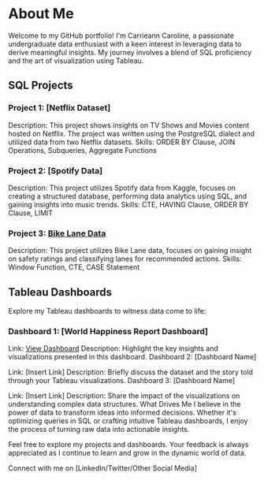 # About Me
Welcome to my GitHub portfolio! I'm Carrieann Caroline, a passionate undergraduate data enthusiast with a keen interest in leveraging data to derive meaningful insights. My journey involves a blend of SQL proficiency and the art of visualization using Tableau.

## SQL Projects
### Project 1: [Netflix Dataset]
Description: This project shows insights on TV Shows and Movies content hosted on Netflix. The project was written using the PostgreSQL dialect and utilized data from two Netflix datasets.
Skills: ORDER BY Clause, JOIN Operations, Subqueries, Aggregate Functions

### Project 2: [Spotify Data]
Description: This project utilizes Spotify data from Kaggle, focuses on creating a structured database, performing data analytics using SQL, and gaining insights into music trends.
Skills: CTE, HAVING Clause, ORDER BY Clause, LIMIT 

### Project 3: [Bike Lane Data](https://github.com/anneee29/SQL/blob/9996f3c5a63da3068d1217a83debeea92728003f/Bike%20Lane%20Data)
Description: This project utilizes Bike Lane data, focuses on gaining insight on safety ratings and classifying lanes for recommended actions.
Skills: Window Function, CTE, CASE Statement


## Tableau Dashboards
Explore my Tableau dashboards to witness data come to life:

### Dashboard 1: [World Happiness Report Dashboard]

Link: [View Dashboard](https://public.tableau.com/app/profile/carrieann.caroline/viz/WorldHappinessReportDashboard_17004615010980/Dashboard1?publish=yes)
Description: Highlight the key insights and visualizations presented in this dashboard.
Dashboard 2: [Dashboard Name]

Link: [Insert Link]
Description: Briefly discuss the dataset and the story told through your Tableau visualizations.
Dashboard 3: [Dashboard Name]

Link: [Insert Link]
Description: Share the impact of the visualizations on understanding complex data structures.
What Drives Me
I believe in the power of data to transform ideas into informed decisions. Whether it's optimizing queries in SQL or crafting intuitive Tableau dashboards, I enjoy the process of turning raw data into actionable insights.

Feel free to explore my projects and dashboards. Your feedback is always appreciated as I continue to learn and grow in the dynamic world of data.

Connect with me on [LinkedIn/Twitter/Other Social Media] 
